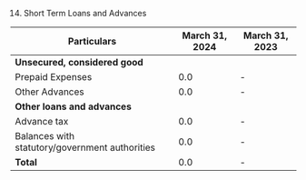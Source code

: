 14. Short Term Loans and Advances

| Particulars                  | March 31, 2024 | March 31, 2023 |
|------------------------------|----------------|----------------|
| **Unsecured, considered good**|                |                |
| Prepaid Expenses             | 0.0           | -             |
| Other Advances               | 0.0           | -             |
| **Other loans and advances** |                |                |
| Advance tax                  | 0.0           | -             |
| Balances with statutory/government authorities | 0.0           | -             |
| **Total**                    | 0.0           | -             |